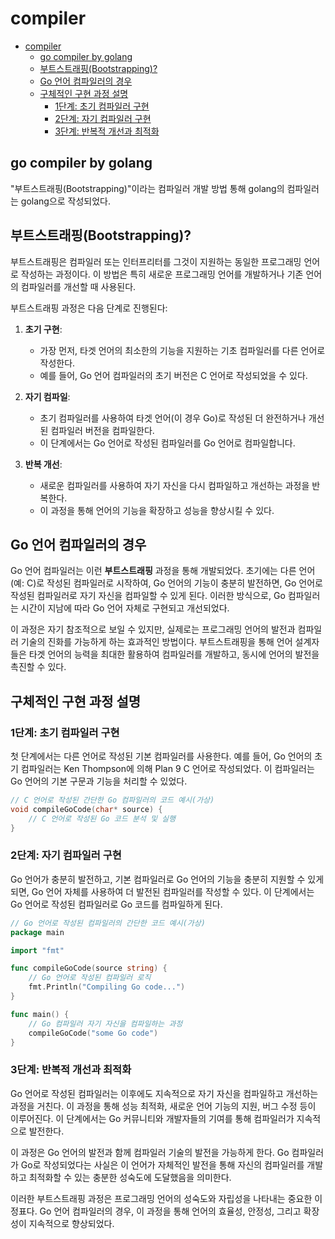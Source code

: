 # compiler

- [compiler](#compiler)
    - [go compiler by golang](#go-compiler-by-golang)
    - [부트스트래핑(Bootstrapping)?](#부트스트래핑bootstrapping)
    - [Go 언어 컴파일러의 경우](#go-언어-컴파일러의-경우)
    - [구체적인 구현 과정 설명](#구체적인-구현-과정-설명)
        - [1단계: 초기 컴파일러 구현](#1단계-초기-컴파일러-구현)
        - [2단계: 자기 컴파일러 구현](#2단계-자기-컴파일러-구현)
        - [3단계: 반복적 개선과 최적화](#3단계-반복적-개선과-최적화)

## go compiler by golang

"부트스트래핑(Bootstrapping)"이라는 컴파일러 개발 방법 통해 golang의 컴파일러는 golang으로 작성되었다.

## 부트스트래핑(Bootstrapping)?

부트스트래핑은 컴파일러 또는 인터프리터를 그것이 지원하는 동일한 프로그래밍 언어로 작성하는 과정이다.
이 방법은 특히 새로운 프로그래밍 언어를 개발하거나 기존 언어의 컴파일러를 개선할 때 사용된다.

부트스트래핑 과정은 다음 단계로 진행된다:

1. **초기 구현**:
    - 가장 먼저, 타겟 언어의 최소한의 기능을 지원하는 기초 컴파일러를 다른 언어로 작성한다.
    - 예를 들어, Go 언어 컴파일러의 초기 버전은 C 언어로 작성되었을 수 있다.

2. **자기 컴파일**:
    - 초기 컴파일러를 사용하여 타겟 언어(이 경우 Go)로 작성된 더 완전하거나 개선된 컴파일러 버전을 컴파일한다.
    - 이 단계에서는 Go 언어로 작성된 컴파일러를 Go 언어로 컴파일합니다.

3. **반복 개선**:
    - 새로운 컴파일러를 사용하여 자기 자신을 다시 컴파일하고 개선하는 과정을 반복한다.
    - 이 과정을 통해 언어의 기능을 확장하고 성능을 향상시킬 수 있다.

## Go 언어 컴파일러의 경우

Go 언어 컴파일러는 이런 **부트스트래핑** 과정을 통해 개발되었다.
초기에는 다른 언어(예: C)로 작성된 컴파일러로 시작하여, Go 언어의 기능이 충분히 발전하면, Go 언어로 작성된 컴파일러로 자기 자신을 컴파일할 수 있게 된다. 이러한 방식으로, Go 컴파일러는 시간이 지남에 따라 Go 언어 자체로 구현되고 개선되었다.

이 과정은 자기 참조적으로 보일 수 있지만, 실제로는 프로그래밍 언어의 발전과 컴파일러 기술의 진화를 가능하게 하는 효과적인 방법이다. 부트스트래핑을 통해 언어 설계자들은 타겟 언어의 능력을 최대한 활용하여 컴파일러를 개발하고, 동시에 언어의 발전을 촉진할 수 있다.

## 구체적인 구현 과정 설명

### 1단계: 초기 컴파일러 구현

첫 단계에서는 다른 언어로 작성된 기본 컴파일러를 사용한다. 예를 들어, Go 언어의 초기 컴파일러는 Ken Thompson에 의해 Plan 9 C 언어로 작성되었다. 이 컴파일러는 Go 언어의 기본 구문과 기능을 처리할 수 있었다.

```c
// C 언어로 작성된 간단한 Go 컴파일러의 코드 예시(가상)
void compileGoCode(char* source) {
    // C 언어로 작성된 Go 코드 분석 및 실행
}
```

### 2단계: 자기 컴파일러 구현

Go 언어가 충분히 발전하고, 기본 컴파일러로 Go 언어의 기능을 충분히 지원할 수 있게 되면, Go 언어 자체를 사용하여 더 발전된 컴파일러를 작성할 수 있다. 이 단계에서는 Go 언어로 작성된 컴파일러로 Go 코드를 컴파일하게 된다.

```go
// Go 언어로 작성된 컴파일러의 간단한 코드 예시(가상)
package main

import "fmt"

func compileGoCode(source string) {
    // Go 언어로 작성된 컴파일러 로직
    fmt.Println("Compiling Go code...")
}

func main() {
    // Go 컴파일러 자기 자신을 컴파일하는 과정
    compileGoCode("some Go code")
}
```

### 3단계: 반복적 개선과 최적화

Go 언어로 작성된 컴파일러는 이후에도 지속적으로 자기 자신을 컴파일하고 개선하는 과정을 거친다.
이 과정을 통해 성능 최적화, 새로운 언어 기능의 지원, 버그 수정 등이 이루어진다.
이 단계에서는 Go 커뮤니티와 개발자들의 기여를 통해 컴파일러가 지속적으로 발전한다.

이 과정은 Go 언어의 발전과 함께 컴파일러 기술의 발전을 가능하게 한다.
Go 컴파일러가 Go로 작성되었다는 사실은 이 언어가 자체적인 발전을 통해 자신의 컴파일러를 개발하고 최적화할 수 있는 충분한 성숙도에 도달했음을 의미한다.

이러한 부트스트래핑 과정은 프로그래밍 언어의 성숙도와 자립성을 나타내는 중요한 이정표다. Go 언어 컴파일러의 경우, 이 과정을 통해 언어의 효율성, 안정성, 그리고 확장성이 지속적으로 향상되었다.
